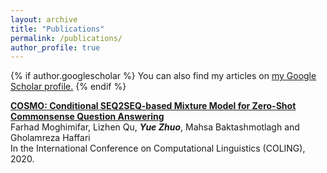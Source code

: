 ```yaml
---
layout: archive
title: "Publications"
permalink: /publications/
author_profile: true
---
```


{% if author.googlescholar %}
  You can also find my articles on <u><a href="{{author.googlescholar}}">my Google Scholar profile</a>.</u>
{% endif %}

[**COSMO: Conditional SEQ2SEQ-based Mixture Model for Zero-Shot Commonsense Question Answering**](https://arxiv.org/pdf/2011.00777.pdf)  
Farhad Moghimifar, Lizhen Qu, **_Yue Zhuo_**, Mahsa Baktashmotlagh and Gholamreza Haffari  
In the International Conference on Computational Linguistics (COLING), 2020.
